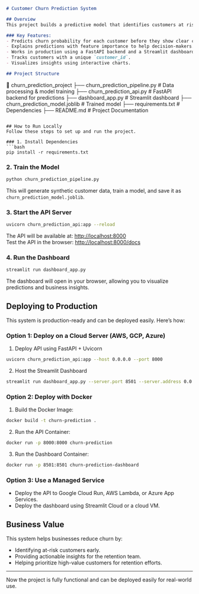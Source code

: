 ```markdown
# Customer Churn Prediction System

## Overview
This project builds a predictive model that identifies customers at risk of churning before they show obvious signs. The model is designed to work in production and explain its decisions to help the retention team take action.

### Key Features:
- Predicts churn probability for each customer before they show clear churn signals.
- Explains predictions with feature importance to help decision-makers.
- Works in production using a FastAPI backend and a Streamlit dashboard.
- Tracks customers with a unique `customer_id`.
- Visualizes insights using interactive charts.

## Project Structure
```
📂 churn_prediction_project
 ├── churn_prediction_pipeline.py  # Data processing & model training
 ├── churn_prediction_api.py        # FastAPI backend for predictions
 ├── dashboard_app.py               # Streamlit dashboard
 ├── churn_prediction_model.joblib   # Trained model
 ├── requirements.txt                # Dependencies
 ├── README.md                       # Project Documentation
```

## How to Run Locally
Follow these steps to set up and run the project.

### 1. Install Dependencies
```bash
pip install -r requirements.txt
```

### 2. Train the Model
```bash
python churn_prediction_pipeline.py
```
This will generate synthetic customer data, train a model, and save it as `churn_prediction_model.joblib`.

### 3. Start the API Server
```bash
uvicorn churn_prediction_api:app --reload
```
The API will be available at: [http://localhost:8000](http://localhost:8000)  
Test the API in the browser: [http://localhost:8000/docs](http://localhost:8000/docs)  

### 4. Run the Dashboard
```bash
streamlit run dashboard_app.py
```
The dashboard will open in your browser, allowing you to visualize predictions and business insights.

## Deploying to Production
This system is production-ready and can be deployed easily. Here’s how:

### Option 1: Deploy on a Cloud Server (AWS, GCP, Azure)
1. Deploy API using FastAPI + Uvicorn
```bash
uvicorn churn_prediction_api:app --host 0.0.0.0 --port 8000
```
2. Host the Streamlit Dashboard
```bash
streamlit run dashboard_app.py --server.port 8501 --server.address 0.0.0.0
```

### Option 2: Deploy with Docker
1. Build the Docker Image:
```bash
docker build -t churn-prediction .
```
2. Run the API Container:
```bash
docker run -p 8000:8000 churn-prediction
```
3. Run the Dashboard Container:
```bash
docker run -p 8501:8501 churn-prediction-dashboard
```

### Option 3: Use a Managed Service
- Deploy the API to Google Cloud Run, AWS Lambda, or Azure App Services.
- Deploy the dashboard using Streamlit Cloud or a cloud VM.

## Business Value
This system helps businesses reduce churn by:
- Identifying at-risk customers early.
- Providing actionable insights for the retention team.
- Helping prioritize high-value customers for retention efforts.

---
Now the project is fully functional and can be deployed easily for real-world use.
```

